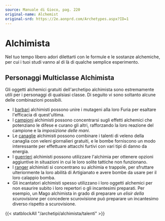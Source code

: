 ```yaml
---
source: Manuale di Gioco, pag. 220
original-name: Alchemist
original-srd: https://2e.aonprd.com/Archetypes.aspx?ID=1
---
```


# Alchimista

Nel tuo tempo libero adori dilettarti con le formule e le sostanze alchemiche,
per cui i tuoi studi vanno al di là di qualche semplice esperimento.

## Personaggi Multiclasse Alchimista

Gli oggetti alchemici gratuiti dell'archetipo alchimista sono estremamente utili
per i personaggi di qualsiasi classe. Di seguito vi sono soltanto alcune delle
combinazioni possibili.

- I [barbari](/classi/barbaro) alchimisti possono unire i mutageni alla loro
  Furia per esaltare l'efficacia di quest'ultima.
- I [campioni](/classi/campione) alchimisti possono concentrarsi sugli effetti
  alchemici che potenziano le difese e curano gli altri, rafforzando la loro
  reazione del campione e la _imposizione delle mani_.
- Le [canaglie](/classi/canaglia) alchimisti possono combinare i talenti di
  veleno della canaglia con veleni giornalieri gratuiti, e le bombe forniscono
  un modo interessante per effettuare attacchi furtivi con vari tipi di danno da
  energia.
- I [guerrieri](/classi/guerriero) alchimisti possono utilizzare l'alchimia per
  ottenere opzioni aggiuntive in situazioni in cui le loro solite tattiche non
  funzionano.
- I [ranger](/classi/ranger) alchimisti si concentrano su alchimia e trappole,
  per sfruttare ulteriormente la loro abilità di Artigianato e avere bombe da
  usare per il loro calappio bomba.
- Gli incantatori alchimisti spesso utilizzano i loro oggetti alchemici per non
  esaurire subito i loro repertori o gli incantesimi preparati. Per esempio, un
  Mago alchimista in grado di preparare un _elisir della scurovisione_ per
  concedere scurovisione può preparare un incantesimo diverso rispetto a
  scurovisione.

{{< statblockAll "/archetipi/alchimista/talenti" >}}
